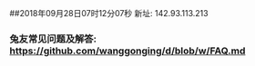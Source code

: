 ##2018年09月28日07时12分07秒 新址: 142.93.113.213
### 兔友常见问题及解答: https://github.com/wanggonging/d/blob/w/FAQ.md
